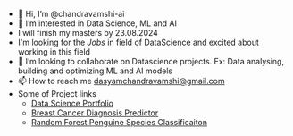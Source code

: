 - 👋 Hi, I’m @chandravamshi-ai
- 👀 I’m interested in Data Science, ML and AI
-  I will finish my masters by 23.08.2024
-  I'm looking for the *Jobs* in field of DataScience and excited about working in this field
- 💞️ I’m looking to collaborate on Datascience projects. Ex: Data analysing, building and optimizing ML and AI models
- 📫 How to reach me dasyamchandravamshi@gmail.com
- Some of Project links
  - [Data Science Portfolio](https://github.com/chandravamshi-ai/Data-Science-Portfolio) 
  - [Breast Cancer Diagnosis Predictor](https://breast-cancer-prediction-lr.streamlit.app/)
  - [Random Forest Penguine Species Classificaiton](https://random-forest-classifictaion.streamlit.app/)




<!---
chandravamshi-ai/chandravamshi-ai is a ✨ special ✨ repository because its `README.md` (this file) appears on your GitHub profile.
You can click the Preview link to take a look at your changes.
--->
